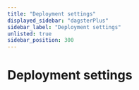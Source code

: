 ```yaml
---
title: "Deployment settings"
displayed_sidebar: "dagsterPlus"
sidebar_label: "Deployment settings"
unlisted: true
sidebar_position: 300
---
```


# Deployment settings
